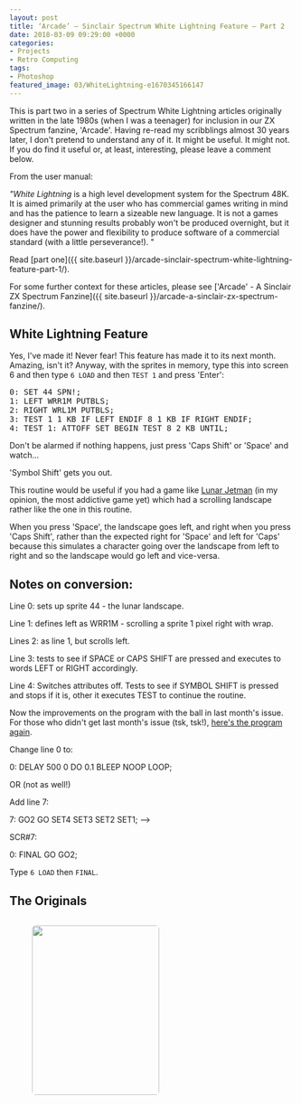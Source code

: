 ```yaml
---
layout: post
title: ‘Arcade’ – Sinclair Spectrum White Lightning Feature – Part 2
date: 2018-03-09 09:29:00 +0000
categories:
- Projects
- Retro Computing
tags:
- Photoshop
featured_image: 03/WhiteLightning-e1670345166147
---
```

This is part two in a series of Spectrum White Lightning articles originally written in the late 1980s (when I was a teenager) for inclusion in our ZX Spectrum fanzine, 'Arcade'. Having re-read my scribblings almost 30 years later, I don't pretend to understand any of it. It might be useful. It might not. If you do find it useful or, at least, interesting, please leave a comment below.

From the user manual:

*"White Lightning* is a high level development system for the Spectrum 48K. It is aimed primarily at the user who has commercial games writing in mind and has the patience to learn a sizeable new language. It is not a games designer and stunning results probably won't be produced overnight, but it does have the power and flexibility to produce software of a commercial standard (with a little perseverance!). "

Read [part one]({{ site.baseurl }}/arcade-sinclair-spectrum-white-lightning-feature-part-1/).

For some further context for these articles, please see ['Arcade' - A Sinclair ZX Spectrum Fanzine]({{ site.baseurl }}/arcade-a-sinclair-zx-spectrum-fanzine/).

## White Lightning Feature

Yes, I've made it! Never fear! This feature has made it to its next month. Amazing, isn't it? Anyway, with the sprites in memory, type this into screen 6 and then type `6 LOAD` and then `TEST 1` and press 'Enter':

<pre>0: SET 44 SPN!;<br>1: LEFT WRR1M PUTBLS;<br>2: RIGHT WRL1M PUTBLS;<br>3: TEST 1 1 KB IF LEFT ENDIF 8 1 KB IF RIGHT ENDIF;<br>4: TEST 1: ATTOFF SET BEGIN TEST 8 2 KB UNTIL;</pre>

Don't be alarmed if nothing happens, just press 'Caps Shift' or 'Space' and watch...

'Symbol Shift' gets you out.

This routine would be useful if you had a game like [Lunar Jetman](http://www.worldofspectrum.org/infoseekid.cgi?id=0009372) (in my opinion, the most addictive game yet) which had a scrolling landscape rather like the one in this routine.

When you press 'Space', the landscape goes left, and right when you press 'Caps Shift', rather than the expected right for 'Space' and left for 'Caps' because this simulates a character going over the landscape from left to right and so the landscape would go left and vice-versa.

## Notes on conversion:

Line 0: sets up sprite 44 - the lunar landscape.

Line 1: defines left as WRR1M - scrolling a sprite 1 pixel right with wrap.

Lines 2: as line 1, but scrolls left.

Line 3: tests to see if SPACE or CAPS SHIFT are pressed and executes to words LEFT or RIGHT accordingly.

Line 4: Switches attributes off. Tests to see if SYMBOL SHIFT is pressed and stops if it is, other it executes TEST to continue the routine.

Now the improvements on the program with the ball in last month's issue. For those who didn't get last month's issue (tsk, tsk!), [here's the program again](http://www.circleseven.co.uk/2018/03/09/arcade-spectrum-white-lightning-feature-part-1/).

Change line 0 to:

0: DELAY 500 0 DO 0.1 BLEEP NOOP LOOP;

OR (not as well!)

Add line 7:

7: GO2 GO SET4 SET3 SET2 SET1; --&gt;

SCR#7:

0: FINAL GO GO2;

Type `6 LOAD` then `FINAL`.

## The Originals

<div class="gallery">

<figure><a href="https://res.cloudinary.com/circleseven/image/upload/q_auto,f_auto/12/IMG_2232-e1520612840652-scaled"><img src="https://res.cloudinary.com/circleseven/image/upload/c_limit,w_800,h_800,q_auto,f_auto/12/IMG_2232-e1520612840652-scaled" srcset="https://res.cloudinary.com/circleseven/image/upload/c_limit,w_400,q_auto,f_auto/12/IMG_2232-e1520612840652-scaled 400w, https://res.cloudinary.com/circleseven/image/upload/c_limit,w_800,q_auto,f_auto/12/IMG_2232-e1520612840652-scaled 800w, https://res.cloudinary.com/circleseven/image/upload/c_limit,w_1200,q_auto,f_auto/12/IMG_2232-e1520612840652-scaled 1200w" sizes="(max-width: 768px) 100vw, 800px" alt="" style="border-radius:6px" loading="lazy"></a></figure>
<figure><a href="https://res.cloudinary.com/circleseven/image/upload/q_auto,f_auto/2022/12/IMG_2233-e1520612866457"><img src="https://res.cloudinary.com/circleseven/image/upload/q_auto,f_auto/2022/12/IMG_2233-e1520612866457" width="225" height="300" alt="" style="border-radius:6px" loading="lazy"></a></figure>

</div>
